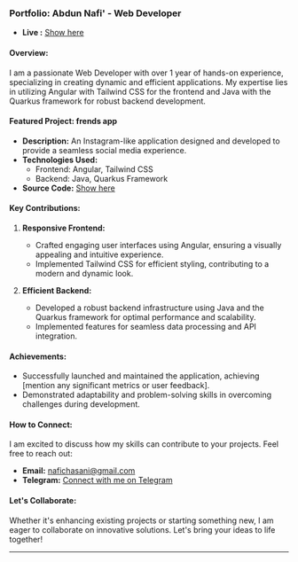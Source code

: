 ### **Portfolio: Abdun Nafi' - Web Developer**
- **Live :** [Show here](https://sandbox.panemu.com/portofolio/dashboard)

#### **Overview:**
I am a passionate Web Developer with over 1 year of hands-on experience, specializing in creating dynamic and efficient applications. My expertise lies in utilizing Angular with Tailwind CSS for the frontend and Java with the Quarkus framework for robust backend development.

#### **Featured Project: frends app**
- **Description:** An Instagram-like application designed and developed to provide a seamless social media experience.
- **Technologies Used:**
  - Frontend: Angular, Tailwind CSS
  - Backend: Java, Quarkus Framework
- **Source Code:** [Show here](https://github.com/Abdunoo/frends-app)

#### **Key Contributions:**
1. **Responsive Frontend:**
   - Crafted engaging user interfaces using Angular, ensuring a visually appealing and intuitive experience.
   - Implemented Tailwind CSS for efficient styling, contributing to a modern and dynamic look.

2. **Efficient Backend:**
   - Developed a robust backend infrastructure using Java and the Quarkus framework for optimal performance and scalability.
   - Implemented features for seamless data processing and API integration.

#### **Achievements:**
- Successfully launched and maintained the application, achieving [mention any significant metrics or user feedback].
- Demonstrated adaptability and problem-solving skills in overcoming challenges during development.

#### **How to Connect:**
I am excited to discuss how my skills can contribute to your projects. Feel free to reach out:
- **Email:** nafichasani@gmail.com
- **Telegram:** [Connect with me on Telegram](https://t.me/Abdunmobile)

#### **Let's Collaborate:**
Whether it's enhancing existing projects or starting something new, I am eager to collaborate on innovative solutions. Let's bring your ideas to life together!

---
